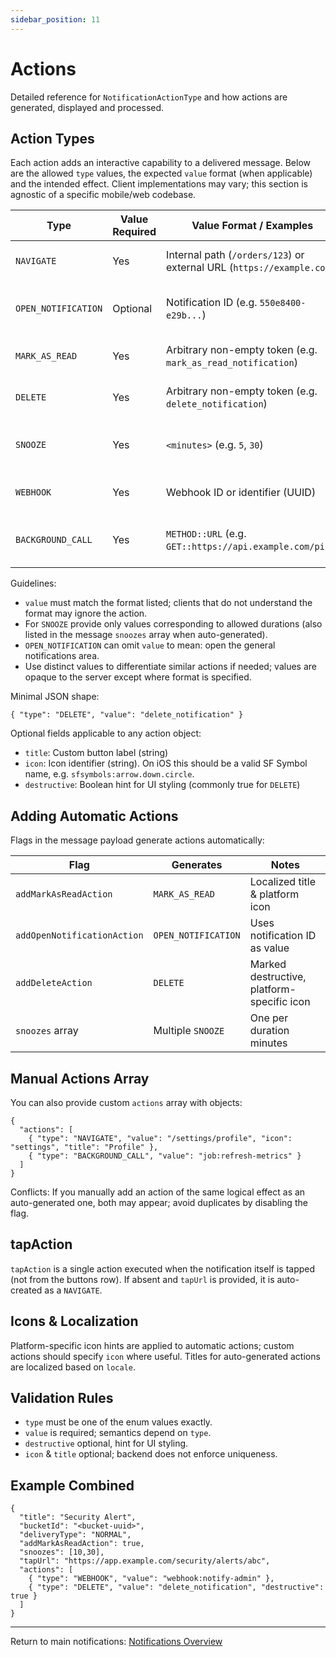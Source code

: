 ```yaml
---
sidebar_position: 11
---
```

# Actions

Detailed reference for `NotificationActionType` and how actions are generated, displayed and processed.

## Action Types

Each action adds an interactive capability to a delivered message. Below are the allowed `type` values, the expected `value` format (when applicable) and the intended effect. Client implementations may vary; this section is agnostic of a specific mobile/web codebase.

| Type | Value Required | Value Format / Examples | Effect |
|------|----------------|-------------------------|--------|
| `NAVIGATE` | Yes | Internal path (`/orders/123`) or external URL (`https://example.com`) | Opens a screen (internal) or external link. |
| `OPEN_NOTIFICATION` | Optional | Notification ID (e.g. `550e8400-e29b...`) | Opens the detailed view of that notification (or inbox if empty). |
| `MARK_AS_READ` | Yes | Arbitrary non-empty token (e.g. `mark_as_read_notification`) | Marks the notification/message as read. |
| `DELETE` | Yes | Arbitrary non-empty token (e.g. `delete_notification`) | Removes the notification from the user list. |
| `SNOOZE` | Yes | `<minutes>` (e.g. `5`, `30`) | Temporarily hides the notification for the specified minutes. |
| `WEBHOOK` | Yes | Webhook ID or identifier (UUID) | Triggers a configured outbound webhook. |
| `BACKGROUND_CALL` | Yes | `METHOD::URL` (e.g. `GET::https://api.example.com/ping`) | Invokes a background HTTP request without opening UI. |

Guidelines:
- `value` must match the format listed; clients that do not understand the format may ignore the action.
- For `SNOOZE` provide only values corresponding to allowed durations (also listed in the message `snoozes` array when auto-generated).
- `OPEN_NOTIFICATION` can omit `value` to mean: open the general notifications area.
- Use distinct values to differentiate similar actions if needed; values are opaque to the server except where format is specified.

Minimal JSON shape:
```jsonc
{ "type": "DELETE", "value": "delete_notification" }
```

Optional fields applicable to any action object:
- `title`: Custom button label (string)
- `icon`: Icon identifier (string). On iOS this should be a valid SF Symbol name, e.g. `sfsymbols:arrow.down.circle`.
- `destructive`: Boolean hint for UI styling (commonly true for `DELETE`)

## Adding Automatic Actions
Flags in the message payload generate actions automatically:

| Flag | Generates | Notes |
|------|-----------|-------|
| `addMarkAsReadAction` | `MARK_AS_READ` | Localized title & platform icon |
| `addOpenNotificationAction` | `OPEN_NOTIFICATION` | Uses notification ID as value |
| `addDeleteAction` | `DELETE` | Marked destructive, platform-specific icon |
| `snoozes` array | Multiple `SNOOZE` | One per duration minutes |

## Manual Actions Array
You can also provide custom `actions` array with objects:
```jsonc
{
  "actions": [
    { "type": "NAVIGATE", "value": "/settings/profile", "icon": "settings", "title": "Profile" },
    { "type": "BACKGROUND_CALL", "value": "job:refresh-metrics" }
  ]
}
```
Conflicts: If you manually add an action of the same logical effect as an auto-generated one, both may appear; avoid duplicates by disabling the flag.

## tapAction
`tapAction` is a single action executed when the notification itself is tapped (not from the buttons row). If absent and `tapUrl` is provided, it is auto-created as a `NAVIGATE`.

## Icons & Localization
Platform-specific icon hints are applied to automatic actions; custom actions should specify `icon` where useful. Titles for auto-generated actions are localized based on `locale`.

## Validation Rules
- `type` must be one of the enum values exactly.
- `value` is required; semantics depend on `type`.
- `destructive` optional, hint for UI styling.
- `icon` & `title` optional; backend does not enforce uniqueness.

## Example Combined
```jsonc
{
  "title": "Security Alert",
  "bucketId": "<bucket-uuid>",
  "deliveryType": "NORMAL",
  "addMarkAsReadAction": true,
  "snoozes": [10,30],
  "tapUrl": "https://app.example.com/security/alerts/abc",
  "actions": [
    { "type": "WEBHOOK", "value": "webhook:notify-admin" },
    { "type": "DELETE", "value": "delete_notification", "destructive": true }
  ]
}
```

---
Return to main notifications: [Notifications Overview](../notifications)
